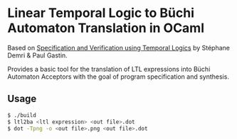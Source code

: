 # Linear Temporal Logic to Büchi Automaton Translation in OCaml

Based on [Specification and Verification using Temporal Logics](citeseerx.ist.psu.edu/viewdoc/summary?doi=10.1.1.217.7298) by Stéphane Demri & Paul Gastin.

Provides a basic tool for the translation of LTL expressions into Büchi Automaton Acceptors with the goal of program specification and synthesis.

## Usage
```sh
$ ./build
$ ltl2ba <ltl expression> <out file>.dot
$ dot -Tpng -o <out file>.png <out file>.dot
```